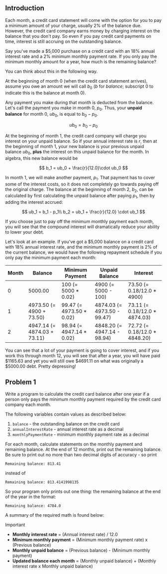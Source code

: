 ## Introduction

Each month, a credit card statement will come with the option for you to pay a minimum amount of your charge, usually 2% of the balance due. However, the credit card company earns money by charging interest on the balance that you don't pay. So even if you pay credit card payments on time, interest is still accruing on the outstanding balance.

Say you've made a $5,000 purchase on a credit card with an 18% annual interest rate and a 2% minimum monthly payment rate. If you only pay the minimum monthly amount for a year, how much is the remaining balance?

You can think about this in the following way.

At the beginning of month 0 (when the credit card statement arrives), assume you owe an amount we will call $b_0$ ($b$ for *balance*; subscript $0$ to indicate this is the balance at month $0$).

Any payment you make during that month is deducted from the balance. Let's call the payment you make in month 0, $p_0$. Thus, your **unpaid balance** for month 0, $ub_0$, is equal to $`b_0 - p_0`$.

$$
ub_0 = b_0 - p_0
$$

At the beginning of month 1, the credit card company will charge you interest on your unpaid balance. So if your annual interest rate is $r$, then at the beginning of month 1, your new balance is your previous unpaid balance $ub_0$, **plus** the interest on this unpaid balance for the month. In algebra, this new balance would be

$$
b_1 = ub_0 + \frac{r}{12.0}\cdot ub_0
$$

In month 1, we will make another payment, $p_1$. That payment has to cover some of the interest costs, so it does not completely go towards paying off the original charge. The balance at the beginning of month 2, $b_2$, can be calculated by first calculating the unpaid balance after paying $p_1$, then by adding the interest accrued:

$$
ub_1 = b_1 - p_1\\
b_2 = ub_1 + \frac{r}{12.0} \cdot ub_1
$$

If you choose just to pay off the minimum monthly payment each month, you will see that the compound interest will dramatically reduce your ability to lower your debt.

Let's look at an example. If you've got a $5,000 balance on a credit card with 18% annual interest rate, and the minimum monthly payment is 2% of the current balance, we would have the following repayment schedule if you only pay the minimum payment each month:

| Month | Balance | Minimum Payment | Unpaid Balance | Interest |
| --- | --- | --- | --- | --- |
| 0 | 5000.00 | 100 (= 5000 * 0.02) | 4900 (= 5000 - 100) | 73.50 (= 0.18/12.0 * 4900) |
| 1 | 4973.50 (= 4900 + 73.50) | 99.47 (= 4973.50 * 0.02) | 4874.03 (= 4973.50 - 99.47) | 73.11 (= 0.18/12.0 * 4874.03) |
| 2 | 4947.14 (= 4874.03 + 73.11) | 98.94 (= 4947.14 * 0.02) | 4848.20 (= 4947.14 - 98.94) | 72.72 (= 0.18/12.0 * 4848.20) |

You can see that a lot of your payment is going to cover interest, and if you work this through month 12, you will see that after a year, you will have paid $1165.63 and yet you will still owe $4691.11 on what was originally a $5000.00 debt. Pretty depressing!


## Problem 1

Write a program to calculate the credit card balance after one year if a person only pays the minimum monthly payment required by the credit card company each month.

The following variables contain values as described below:

1. `balance` - the outstanding balance on the credit card
2. `annualInterestRate` - annual interest rate as a decimal
3. `monthlyPaymentRate` - minimum monthly payment rate as a decimal

For each month, calculate statements on the monthly payment and remaining balance. At the end of 12 months, print out the remaining balance. Be sure to print out no more than two decimal digits of accuracy - so print

```
Remaining balance: 813.41
```

instead of

```
Remaining balance: 813.4141998135
```

So your program only prints out one thing: the remaining balance at the end of the year in the format:

```
Remaining balance: 4784.0
```

A summary of the required math is found below:

> [!IMPORTANT]  
> - **Monthly interest rate** = (Annual interest rate) / 12.0
> - **Minimum monthly payment** = (Minimum monthly payment rate) x (Previous balance)
> - **Monthly unpaid balance** = (Previous balance) - (Minimum monthly payment)
> - **Updated balance each month** = (Monthly unpaid balance) + (Monthly interest rate x Monthly unpaid balance)